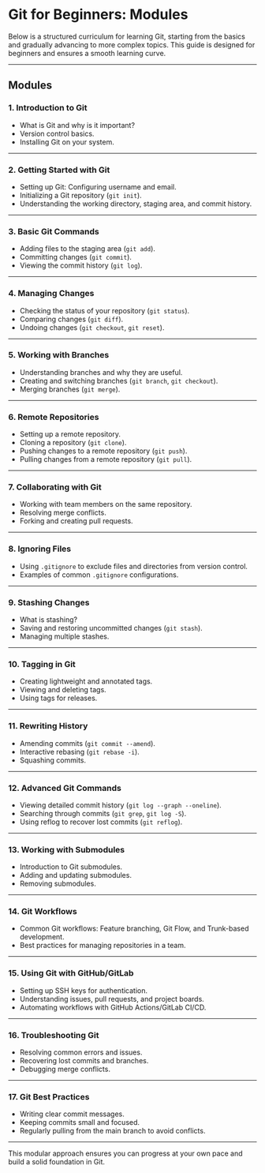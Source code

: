 
# Git for Beginners: Modules

Below is a structured curriculum for learning Git, starting from the basics and gradually advancing to more complex topics. This guide is designed for beginners and ensures a smooth learning curve.

---

## **Modules**

### **1. Introduction to Git**  
- What is Git and why is it important?  
- Version control basics.  
- Installing Git on your system.

---

### **2. Getting Started with Git**  
- Setting up Git: Configuring username and email.  
- Initializing a Git repository (`git init`).  
- Understanding the working directory, staging area, and commit history.  

---

### **3. Basic Git Commands**  
- Adding files to the staging area (`git add`).  
- Committing changes (`git commit`).  
- Viewing the commit history (`git log`).  

---

### **4. Managing Changes**  
- Checking the status of your repository (`git status`).  
- Comparing changes (`git diff`).  
- Undoing changes (`git checkout`, `git reset`).  

---

### **5. Working with Branches**  
- Understanding branches and why they are useful.  
- Creating and switching branches (`git branch`, `git checkout`).  
- Merging branches (`git merge`).  

---

### **6. Remote Repositories**  
- Setting up a remote repository.  
- Cloning a repository (`git clone`).  
- Pushing changes to a remote repository (`git push`).  
- Pulling changes from a remote repository (`git pull`).  

---

### **7. Collaborating with Git**  
- Working with team members on the same repository.  
- Resolving merge conflicts.  
- Forking and creating pull requests.  

---

### **8. Ignoring Files**  
- Using `.gitignore` to exclude files and directories from version control.  
- Examples of common `.gitignore` configurations.  

---

### **9. Stashing Changes**  
- What is stashing?  
- Saving and restoring uncommitted changes (`git stash`).  
- Managing multiple stashes.  

---

### **10. Tagging in Git**  
- Creating lightweight and annotated tags.  
- Viewing and deleting tags.  
- Using tags for releases.  

---

### **11. Rewriting History**  
- Amending commits (`git commit --amend`).  
- Interactive rebasing (`git rebase -i`).  
- Squashing commits.  

---

### **12. Advanced Git Commands**  
- Viewing detailed commit history (`git log --graph --oneline`).  
- Searching through commits (`git grep`, `git log -S`).  
- Using reflog to recover lost commits (`git reflog`).  

---

### **13. Working with Submodules**  
- Introduction to Git submodules.  
- Adding and updating submodules.  
- Removing submodules.  

---

### **14. Git Workflows**  
- Common Git workflows: Feature branching, Git Flow, and Trunk-based development.  
- Best practices for managing repositories in a team.  

---

### **15. Using Git with GitHub/GitLab**  
- Setting up SSH keys for authentication.  
- Understanding issues, pull requests, and project boards.  
- Automating workflows with GitHub Actions/GitLab CI/CD.  

---

### **16. Troubleshooting Git**  
- Resolving common errors and issues.  
- Recovering lost commits and branches.  
- Debugging merge conflicts.  

---

### **17. Git Best Practices**  
- Writing clear commit messages.  
- Keeping commits small and focused.  
- Regularly pulling from the main branch to avoid conflicts.  

---

This modular approach ensures you can progress at your own pace and build a solid foundation in Git.
